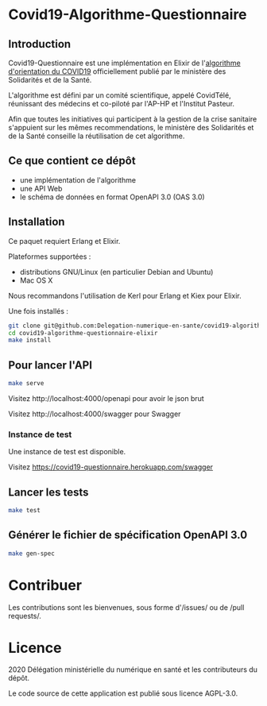 # Covid19-Algorithme-Questionnaire

## Introduction

Covid19-Questionnaire est une implémentation en Elixir de l'[algorithme d'orientation du COVID19](https://github.com/Delegation-numerique-en-sante/covid19-algorithme-questionnaire) officiellement publié par le ministère des Solidarités et de la Santé.

L'algorithme est défini par un comité scientifique, appelé CovidTélé, réunissant des médecins et co-piloté par l'AP-HP et l'Institut Pasteur.

Afin que toutes les initiatives qui participent à la gestion de la crise sanitaire s'appuient sur les mêmes recommendations, le ministère des Solidarités et de la Santé conseille la réutilisation de cet algorithme.

## Ce que contient ce dépôt

- une implémentation de l'algorithme
- une API Web
- le schéma de données en format OpenAPI 3.0 (OAS 3.0)

## Installation

Ce paquet requiert Erlang et Elixir.

Plateformes supportées :

- distributions GNU/Linux (en particulier Debian and Ubuntu)
- Mac OS X

Nous recommandons l'utilisation de Kerl pour Erlang et Kiex pour Elixir.

Une fois installés :

```sh
git clone git@github.com:Delegation-numerique-en-sante/covid19-algorithme-questionnaire-elixir.git
cd covid19-algorithme-questionnaire-elixir
make install
```

## Pour lancer l'API

```sh
make serve
```

Visitez http://localhost:4000/openapi pour avoir le json brut

Visitez http://localhost:4000/swagger pour Swagger

### Instance de test

Une instance de test est disponible.

Visitez https://covid19-questionnaire.herokuapp.com/swagger

## Lancer les tests

```sh
make test
```

## Générer le fichier de spécification OpenAPI 3.0

```sh
make gen-spec
```

# Contribuer

Les contributions sont les bienvenues, sous forme d'/issues/ ou de /pull
requests/.

# Licence

2020 Délégation ministérielle du numérique en santé et les contributeurs du dépôt.

Le code source de cette application est publié sous licence AGPL-3.0.

